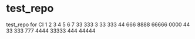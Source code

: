 # test_repo
test_repo for CI
1
2
3
4
5
6
7
33
333
3
33
333
44
666
8888
66666
0000
44
33
333
777
4444
33333
444
44444
